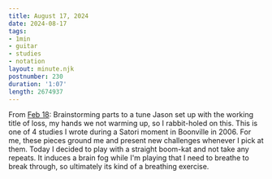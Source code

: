 ```yaml
---
title: August 17, 2024
date: 2024-08-17
tags:
- 1min
- guitar
- studies
- notation
layout: minute.njk
postnumber: 230
duration: '1:07'
length: 2674937
---
```

From [Feb 18](https://www.listenfaster.com/main/49/): Brainstorming parts to a tune Jason set up with the working title of loss, my hands we not warming up, so I rabbit-holed on this. This is one of 4 studies I wrote during a Satori moment in Boonville in 2006. For me, these pieces ground me and present new challenges whenever I pick at them. Today I decided to play with a straight boom-kat and not take any repeats. It induces a brain fog while I'm playing that I need to breathe to break through, so ultimately its kind of a breathing exercise.
